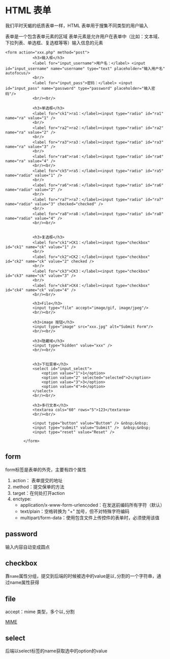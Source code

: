 # HTML 表单

我们平时天蝎的纸质表单一样，HTML 表单用于搜集不同类型的用户输入

表单是一个包含表单元素的区域
表单元素是允许用户在表单中（比如：文本域、下拉列表、单选框、复选框等等）输入信息的元素

	<form action="xxx.php" method="post">
				<h3>输入框</h3>
				<label for="input_username">用户名：</label> <input id="input_username" name="username" type="text" placeholder="输入用户名" autofocus/>
				<br/>
				<label for="input_pass">密码：</label> <input id="input_pass" name="password" type="password" placeholder="输入密码"/>
				<br/><br/>

				<h3>单选框</h3>
				<label for="ck1">ra1：</label><input type="radio" id="ra1" name="ra" value="1" />
				<br/>
				<label for="ra2">ra2：</label><input type="radio" id="ra2" name="ra" value="2" />
				<br/>
				<label for="ra3">ra3：</label><input type="radio" id="ra3" name="ra" value="3" />
				<br/>
				<label for="ra4">ra4：</label><input type="radio" id="ra4" name="ra" value="4" />
				<br/><br/>
				<label for="ck5">ra5：</label><input type="radio" id="ra5" name="radio" value="1" />
				<br/>
				<label for="ra6">ra6：</label><input type="radio" id="ra6" name="radio" value="2" />
				<br/>
				<label for="ra7">ra7：</label><input type="radio" id="ra7" name="radio" value="3" checked="checked" />
				<br/>
				<label for="ra8">ra8：</label><input type="radio" id="ra8" name="radio" value="4" />
				<br/><br/>


				<h3>复选框</h3>
				<label for="ck1">CK1：</label><input type="checkbox" id="ck1" name="ck" value="1" />
				<br/>
				<label for="ck2">CK2：</label><input type="checkbox" id="ck2" name="ck" value="2" checked />
				<br/>
				<label for="ck3">CK3：</label><input type="checkbox" id="ck3" name="ck" value="3" />
				<br/>
				<label for="ck4">CK4：</label><input type="checkbox" id="ck4" name="ck" value="4" />
				<br/><br/>

				<h3>File</h3>
				<input type="file" accept="image/gif, image/jpeg"/>
				<br/><br/>

				<h3>image 按钮</h3>
				<input type="image" src="xxx.jpg" alt="Submit Form"/>
				<br/><br/>

				<h3>隐藏域</h3>
				<input type="hidden" value="xxx" />
				<br/><br/>


				<h3>下拉菜单</h3>
				<select id="input_select">
					<option value="1">1</option>
					<option value="2" selected="selected">2</option>
					<option value="3">3</option>
					<option value="4">4</option>
				</select>
				<br/><br/>

				<h3>多行文本</h3>
				<textarea cols="60" rows="5">123</textarea>
				<br/><br/>

				<input type="button" value="Buttom" /> &nbsp;&nbsp;
				<input type="submit" value="Submit" />  &nbsp;&nbsp;
				<input type="reset" value="Reset" />

			</form>


## form

form标签是表单的外壳，主要有四个属性

1. action： 表单提交的地址
2. method：提交保单的方法
3. target：在何处打开action
4. enctype:
	* application/x-www-form-urlencoded：在发送前编码所有字符（默认）
	* text/plain：空格转换为 "+" 加号，但不对特殊字符编码
	* multipart/form-data：使用包含文件上传控件的表单时，必须使用该值

## password

输入内容自动变成圆点

## checkbox

靠`name`属性分组，提交到后端的时候被选中的value是以`,`分割的一个字符串，通过name属性获得

## file

accept：mime 类型，多个以`,`分割

[MIME](http://www.w3school.com.cn/media/media_mimeref.asp)

## select

后端以select标签的name获取选中的option的value

